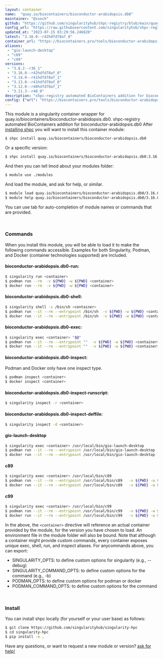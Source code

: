 ```yaml
---
layout: container
name:  "quay.io/biocontainers/bioconductor-arabidopsis.db0"
maintainer: "@vsoch"
github: "https://github.com/singularityhub/shpc-registry/blob/main/quay.io/biocontainers/bioconductor-arabidopsis.db0/container.yaml"
config_url: "https://raw.githubusercontent.com/singularityhub/shpc-registry/main/quay.io/biocontainers/bioconductor-arabidopsis.db0/container.yaml"
updated_at: "2023-07-15 03:29:56.246820"
latest: "3.16.0--r42hdfd78af_0"
container_url: "https://biocontainers.pro/tools/bioconductor-arabidopsis.db0"
aliases:
 - "gio-launch-desktop"
 - "c89"
 - "c99"
versions:
 - "3.8.2--r36_1"
 - "3.16.0--r42hdfd78af_0"
 - "3.14.0--r41hdfd78af_1"
 - "3.13.0--r41hdfd78af_0"
 - "3.12.0--r40hdfd78af_1"
 - "3.11.3--r40_0"
description: "shpc-registry automated BioContainers addition for bioconductor-arabidopsis.db0"
config: {"url": "https://biocontainers.pro/tools/bioconductor-arabidopsis.db0", "maintainer": "@vsoch", "description": "shpc-registry automated BioContainers addition for bioconductor-arabidopsis.db0", "latest": {"3.16.0--r42hdfd78af_0": "sha256:9148533900346c853ac0c5b193b2fd30855c00b96918d66a65e2da9818444ca1"}, "tags": {"3.8.2--r36_1": "sha256:2374b9481e328e2f39d0691a62d7642d5fd395067d270dc7df6caf5b1129d7ed", "3.16.0--r42hdfd78af_0": "sha256:9148533900346c853ac0c5b193b2fd30855c00b96918d66a65e2da9818444ca1", "3.14.0--r41hdfd78af_1": "sha256:ac25886096c75ea625e59da226e44da4703e391d56cd5b4045ed691660cea32a", "3.13.0--r41hdfd78af_0": "sha256:d4012a22367305c36c03c83ff8b2fced1f4fe781635c372ad4d7164a80a78450", "3.12.0--r40hdfd78af_1": "sha256:1c2690fbc1523617c774eec74a5b2ced1000cb334e2f4c61d6cb1e4c8123257e", "3.11.3--r40_0": "sha256:bce2e406e5acf1d132e9a79e12777799ab49567ca95816d1c0d65889d5e23330"}, "docker": "quay.io/biocontainers/bioconductor-arabidopsis.db0", "aliases": {"gio-launch-desktop": "/usr/local/bin/gio-launch-desktop", "c89": "/usr/local/bin/c89", "c99": "/usr/local/bin/c99"}}
---
```


This module is a singularity container wrapper for quay.io/biocontainers/bioconductor-arabidopsis.db0.
shpc-registry automated BioContainers addition for bioconductor-arabidopsis.db0
After [installing shpc](#install) you will want to install this container module:


```bash
$ shpc install quay.io/biocontainers/bioconductor-arabidopsis.db0
```

Or a specific version:

```bash
$ shpc install quay.io/biocontainers/bioconductor-arabidopsis.db0:3.16.0--r42hdfd78af_0
```

And then you can tell lmod about your modules folder:

```bash
$ module use ./modules
```

And load the module, and ask for help, or similar.

```bash
$ module load quay.io/biocontainers/bioconductor-arabidopsis.db0/3.16.0--r42hdfd78af_0
$ module help quay.io/biocontainers/bioconductor-arabidopsis.db0/3.16.0--r42hdfd78af_0
```

You can use tab for auto-completion of module names or commands that are provided.

<br>

### Commands

When you install this module, you will be able to load it to make the following commands accessible.
Examples for both Singularity, Podman, and Docker (container technologies supported) are included.

#### bioconductor-arabidopsis.db0-run:

```bash
$ singularity run <container>
$ podman run --rm  -v ${PWD} -w ${PWD} <container>
$ docker run --rm  -v ${PWD} -w ${PWD} <container>
```

#### bioconductor-arabidopsis.db0-shell:

```bash
$ singularity shell -s /bin/sh <container>
$ podman run --it --rm --entrypoint /bin/sh  -v ${PWD} -w ${PWD} <container>
$ docker run --it --rm --entrypoint /bin/sh  -v ${PWD} -w ${PWD} <container>
```

#### bioconductor-arabidopsis.db0-exec:

```bash
$ singularity exec <container> "$@"
$ podman run --it --rm --entrypoint ""  -v ${PWD} -w ${PWD} <container> "$@"
$ docker run --it --rm --entrypoint ""  -v ${PWD} -w ${PWD} <container> "$@"
```

#### bioconductor-arabidopsis.db0-inspect:

Podman and Docker only have one inspect type.

```bash
$ podman inspect <container>
$ docker inspect <container>
```

#### bioconductor-arabidopsis.db0-inspect-runscript:

```bash
$ singularity inspect -r <container>
```

#### bioconductor-arabidopsis.db0-inspect-deffile:

```bash
$ singularity inspect -d <container>
```


#### gio-launch-desktop

```bash
$ singularity exec <container> /usr/local/bin/gio-launch-desktop
$ podman run --it --rm --entrypoint /usr/local/bin/gio-launch-desktop   -v ${PWD} -w ${PWD} <container> -c " $@"
$ docker run --it --rm --entrypoint /usr/local/bin/gio-launch-desktop   -v ${PWD} -w ${PWD} <container> -c " $@"
```


#### c89

```bash
$ singularity exec <container> /usr/local/bin/c89
$ podman run --it --rm --entrypoint /usr/local/bin/c89   -v ${PWD} -w ${PWD} <container> -c " $@"
$ docker run --it --rm --entrypoint /usr/local/bin/c89   -v ${PWD} -w ${PWD} <container> -c " $@"
```


#### c99

```bash
$ singularity exec <container> /usr/local/bin/c99
$ podman run --it --rm --entrypoint /usr/local/bin/c99   -v ${PWD} -w ${PWD} <container> -c " $@"
$ docker run --it --rm --entrypoint /usr/local/bin/c99   -v ${PWD} -w ${PWD} <container> -c " $@"
```



In the above, the `<container>` directive will reference an actual container provided
by the module, for the version you have chosen to load. An environment file in the
module folder will also be bound. Note that although a container
might provide custom commands, every container exposes unique exec, shell, run, and
inspect aliases. For anycommands above, you can export:

 - SINGULARITY_OPTS: to define custom options for singularity (e.g., --debug)
 - SINGULARITY_COMMAND_OPTS: to define custom options for the command (e.g., -b)
 - PODMAN_OPTS: to define custom options for podman or docker
 - PODMAN_COMMAND_OPTS: to define custom options for the command

<br>

### Install

You can install shpc locally (for yourself or your user base) as follows:

```bash
$ git clone https://github.com/singularityhub/singularity-hpc
$ cd singularity-hpc
$ pip install -e .
```

Have any questions, or want to request a new module or version? [ask for help!](https://github.com/singularityhub/singularity-hpc/issues)
